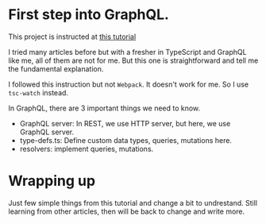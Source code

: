 # First step into GraphQL. 

This project is instructed at [this tutorial](https://medium.com/free-code-camp/build-an-apollo-graphql-server-with-typescript-and-webpack-hot-module-replacement-hmr-3c339d05184f)

I tried many articles before but with a fresher in TypeScript and GraphQL like me, all of them are not for me. But this one is straightforward and tell me the fundamental explanation. 

I followed this instruction but not `Webpack`. It doesn't work for me. So I use `tsc-watch` instead. 

In GraphQL, there are 3 important things we need to know. 
- GraphQL server: In REST, we use HTTP server, but here, we use GraphQL server. 
- type-defs.ts: Define custom data types, queries, mutations here. 
- resolvers: implement queries, mutations. 

# Wrapping up 
Just few simple things from this tutorial and change a bit to undrestand. Still learning from other articles, then will be back to change and write more. 